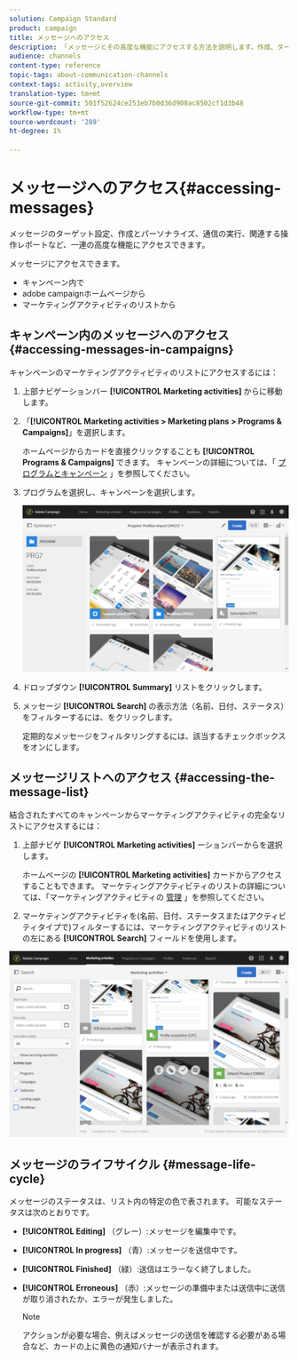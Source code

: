 ```yaml
---
solution: Campaign Standard
product: campaign
title: メッセージへのアクセス
description: 「メッセージとその高度な機能にアクセスする方法を説明します。作成、ターゲット設定、パーソナライゼーション、実行、レポートを行います。」
audience: channels
content-type: reference
topic-tags: about-communication-channels
context-tags: activity,overview
translation-type: tm+mt
source-git-commit: 501f52624ce253eb7b0d36d908ac8502cf1d3b48
workflow-type: tm+mt
source-wordcount: '289'
ht-degree: 1%

---
```



# メッセージへのアクセス{#accessing-messages}

メッセージのターゲット設定、作成とパーソナライズ、通信の実行、関連する操作レポートなど、一連の高度な機能にアクセスできます。

メッセージにアクセスできます。

* キャンペーン内で
* adobe campaignホームページから
* マーケティングアクティビティのリストから

## キャンペーン内のメッセージへのアクセス {#accessing-messages-in-campaigns}

キャンペーンのマーケティングアクティビティのリストにアクセスするには：

1. 上部ナビゲーションバー **[!UICONTROL Marketing activities]** からに移動します。
1. 「**[!UICONTROL Marketing activities > Marketing plans > Programs & Campaigns]**」を選択します。

   ホームページからカードを直接クリックすることも **[!UICONTROL Programs & Campaigns]** できます。 キャンペーンの詳細については、「 [プログラムとキャンペーン](../../start/using/programs-and-campaigns.md) 」を参照してください。

1. プログラムを選択し、キャンペーンを選択します。

   ![](assets/delivery_list_1.png)

1. ドロップダウン **[!UICONTROL Summary]** リストをクリックします。
1. メッセージ **[!UICONTROL Search]** の表示方法（名前、日付、ステータス）をフィルターするには、をクリックします。

   定期的なメッセージをフィルタリングするには、該当するチェックボックスをオンにします。

## メッセージリストへのアクセス {#accessing-the-message-list}

結合されたすべてのキャンペーンからマーケティングアクティビティの完全なリストにアクセスするには：

1. 上部ナビゲ **[!UICONTROL Marketing activities]** ーションバーからを選択します。

   ホームページの **[!UICONTROL Marketing activities]** カードからアクセスすることもできます。 マーケティングアクティビティのリストの詳細については、「マーケティングアクティビティの [管理](../../start/using/marketing-activities.md#creating-a-marketing-activity) 」を参照してください。

1. マーケティングアクティビティを(名前、日付、ステータスまたはアクティビティタイプで)フィルターするには、マーケティングアクティビティのリストの左にある **[!UICONTROL Search]** フィールドを使用します。

![](assets/delivery_list_2.png)

## メッセージのライフサイクル {#message-life-cycle}

メッセージのステータスは、リスト内の特定の色で表されます。 可能なステータスは次のとおりです。

* **[!UICONTROL Editing]** （グレー）:メッセージを編集中です。
* **[!UICONTROL In progress]** （青）:メッセージを送信中です。
* **[!UICONTROL Finished]** （緑）:送信はエラーなく終了しました。
* **[!UICONTROL Erroneous]** （赤）:メッセージの準備中または送信中に送信が取り消されたか、エラーが発生しました。

   >[!NOTE]
   >
   >アクションが必要な場合、例えばメッセージの送信を確認する必要がある場合など、カードの上に黄色の通知バナーが表示されます。
